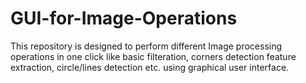 # GUI-for-Image-Operations
This repository is designed to perform different Image processing operations in one click like basic filteration, corners detection feature extraction, circle/lines detection etc. using graphical user interface.  
